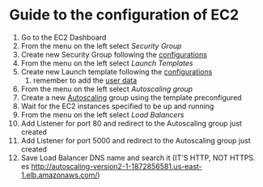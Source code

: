 # Guide to the configuration of EC2

1. Go to the EC2 Dashboard
2. From the menu on the left select _Security Group_
3. Create new Security Group following the [configurations](security_group.pdf)
4. From the menu on the left select _Launch Templates_
5. Create new Launch template following the [configurations](Launch%20template%20configuration.pdf)
    1. remember to add the [user data](user-data.sh)
6. From the menu on the left select _Autoscaling group_
7. Create a new [Autoscaling](Autoscaling%20group.pdf) group using the template preconfigured
8. Wait for the EC2 instances specified to be up and running
9. From the menu on the left select _Load Balancers_
10. Add Listener for port 80 and redirect to the Autoscaling group just created
11. Add Listener for port 5000 and redirect to the Autoscaling group just created
12. Save Load Balancer DNS name and search it (IT'S HTTP, NOT HTTPS.
    es http://autoscaling-version2-1-1872856581.us-east-1.elb.amazonaws.com/)



